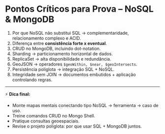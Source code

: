 # Pontos Críticos para Prova – NoSQL & MongoDB

1. Por que NoSQL não substitui SQL → complementaridade, relacionamento complexo e ACID.
2. Diferença entre **consistência forte x eventual**.
3. CRUD no MongoDB, incluindo dot-notation.
4. Sharding → particionamento horizontal de dados.
5. ReplicaSet → alta disponibilidade e redundância.
6. GeoJSON → operadores `$geoWithin, $near, $geoIntersects`.
7. Persistência poliglota → integração SQL + NoSQL.
8. Integridade sem JOIN → documentos embutidos + aplicação controlando regras.

---
⚡ **Dica final:**  
- Monte mapas mentais conectando tipo NoSQL → ferramenta → caso de uso.  
- Treine comandos CRUD no Mongo Shell.  
- Pratique consultas geoespaciais.  
- Revise o projeto poliglota: por que usar SQL + MongoDB juntos.
